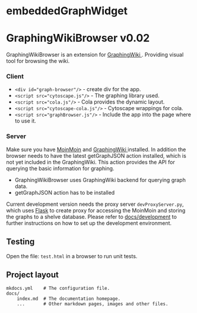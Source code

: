 # embeddedGraphWidget


# GraphingWikiBrowser  v0.02

GraphingWikiBrowser is an extension for [GraphingWiki ](https://github.com/graphingwiki/graphingwiki). Providing visual tool for browsing the wiki. 

### Client

* `<div id="graph-browser"/>` - create div for the app.
* `<script src="cytoscape.js"/>` - The graphing library used.
* `<script src="cola.js"/>` - Cola provides the dynamic layout.
* `<script src="cytoscape-cola.js"/>` - Cytoscape wrappings for cola.
* `<script src="graphBrowser.js"/>` - Include the app into the page where to use it.

### Server

Make sure you have [MoinMoin](https://moinmo.in/MoinMoinDownload) and [GraphingWiki ](https://github.com/graphingwiki/graphingwiki) installed. In addition the browser needs to have the latest getGraphJSON action installed, which is not yet included in the GraphingWiki. This action provides the API for querying the basic information for graphing.

* GraphingWikiBrowser uses GraphingWiki backend for querying graph data.
* getGraphJSON action has to be installed

Current development version needs the proxy server `devProxyServer.py`,  which uses [Flask](http://flask.pocoo.org/) to create proxy for accessing the MoinMoin and storing the graphs to a shelve database. Please refer to [docs/development](development.md) to further instructions on how to set up the development environment.

## Testing

Open the file: `test.html` in a browser to run unit tests.


## Project layout

    mkdocs.yml    # The configuration file.
    docs/
        index.md  # The documentation homepage.
        ...       # Other markdown pages, images and other files.
